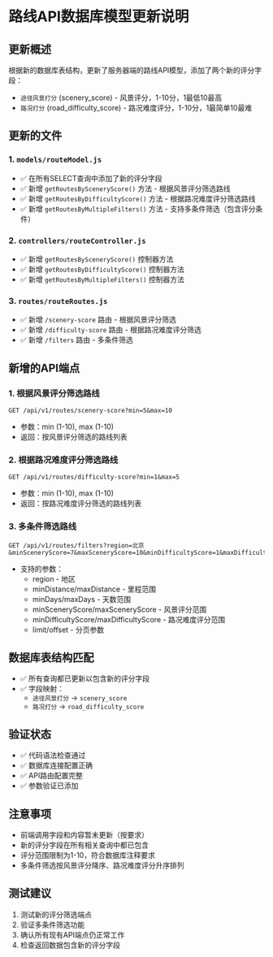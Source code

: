 # 路线API数据库模型更新说明

## 更新概述
根据新的数据库表结构，更新了服务器端的路线API模型，添加了两个新的评分字段：
- `途径风景打分` (scenery_score) - 风景评分，1-10分，1最低10最高
- `路况打分` (road_difficulty_score) - 路况难度评分，1-10分，1最简单10最难

## 更新的文件

### 1. `models/routeModel.js`
- ✅ 在所有SELECT查询中添加了新的评分字段
- ✅ 新增 `getRoutesBySceneryScore()` 方法 - 根据风景评分筛选路线
- ✅ 新增 `getRoutesByDifficultyScore()` 方法 - 根据路况难度评分筛选路线
- ✅ 新增 `getRoutesByMultipleFilters()` 方法 - 支持多条件筛选（包含评分条件）

### 2. `controllers/routeController.js`
- ✅ 新增 `getRoutesBySceneryScore()` 控制器方法
- ✅ 新增 `getRoutesByDifficultyScore()` 控制器方法
- ✅ 新增 `getRoutesByMultipleFilters()` 控制器方法

### 3. `routes/routeRoutes.js`
- ✅ 新增 `/scenery-score` 路由 - 根据风景评分筛选
- ✅ 新增 `/difficulty-score` 路由 - 根据路况难度评分筛选
- ✅ 新增 `/filters` 路由 - 多条件筛选

## 新增的API端点

### 1. 根据风景评分筛选路线
```
GET /api/v1/routes/scenery-score?min=5&max=10
```
- 参数：min (1-10), max (1-10)
- 返回：按风景评分筛选的路线列表

### 2. 根据路况难度评分筛选路线
```
GET /api/v1/routes/difficulty-score?min=1&max=5
```
- 参数：min (1-10), max (1-10)
- 返回：按路况难度评分筛选的路线列表

### 3. 多条件筛选路线
```
GET /api/v1/routes/filters?region=北京&minSceneryScore=7&maxSceneryScore=10&minDifficultyScore=1&maxDifficultyScore=3
```
- 支持的参数：
  - region - 地区
  - minDistance/maxDistance - 里程范围
  - minDays/maxDays - 天数范围
  - minSceneryScore/maxSceneryScore - 风景评分范围
  - minDifficultyScore/maxDifficultyScore - 路况难度评分范围
  - limit/offset - 分页参数

## 数据库表结构匹配
- ✅ 所有查询都已更新以包含新的评分字段
- ✅ 字段映射：
  - `途径风景打分` → `scenery_score`
  - `路况打分` → `road_difficulty_score`

## 验证状态
- ✅ 代码语法检查通过
- ✅ 数据库连接配置正确
- ✅ API路由配置完整
- ✅ 参数验证已添加

## 注意事项
- 前端调用字段和内容暂未更新（按要求）
- 新的评分字段在所有相关查询中都已包含
- 评分范围限制为1-10，符合数据库注释要求
- 多条件筛选按风景评分降序、路况难度评分升序排列

## 测试建议
1. 测试新的评分筛选端点
2. 验证多条件筛选功能
3. 确认所有现有API端点仍正常工作
4. 检查返回数据包含新的评分字段
